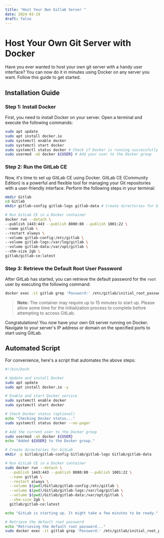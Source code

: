 ```yaml
---
title: "Host Your Own Gitlab Server "
date: 2024-03-19
draft: false
---
```

# Host Your Own Git Server with Docker

Have you ever wanted to host your own git server with a handy user interface? You can now do it in minutes using Docker on any server you want. Follow this guide to get started.

## Installation Guide

### Step 1: Install Docker

First, you need to install Docker on your server. Open a terminal and execute the following commands:

```bash
sudo apt update
sudo apt install docker.io
sudo systemctl enable docker
sudo systemctl start docker
sudo systemctl status docker # Check if Docker is running successfully
sudo usermod -aG docker ${USER} # Add your user to the Docker group
```

### Step 2: Run the GitLab CE

Now, it's time to set up GitLab CE using Docker. GitLab CE (Community Edition) is a powerful and flexible tool for managing your Git repositories with a user-friendly interface. Perform the following steps in your terminal:

```bash
mkdir Gitlab
cd Gitlab
mkdir gitlab-config gitlab-logs gitlab-data # Create directories for GitLab configuration, logs, and data

# Run GitLab CE in a Docker container
docker run --detach \
--publish 1443:443 --publish 8080:80 --publish 1001:22 \
--name gitlab \
--restart always \
--volume gitlab-config:/etc/gitlab \
--volume gitlab-logs:/var/log/gitlab \
--volume gitlab-data:/var/opt/gitlab \
--shm-size 2gb \
gitlab/gitlab-ce:latest
```

### Step 3: Retrieve the Default Root User Password

After GitLab has started, you can retrieve the default password for the `root` user by executing the following command:

```bash
docker exec -it gitlab grep 'Password:' /etc/gitlab/initial_root_password
```
> **Note:** The container may require up to 15 minutes to start up. Please allow some time for the initialization process to complete before attempting to access GitLab.

Congratulations! You now have your own Git server running on Docker. Navigate to your server's IP address or domain on the specified ports to start using GitLab.

## Automated Script

For convenience, here's a script that automates the above steps:

```bash
#!/bin/bash

# Update and install Docker
sudo apt update
sudo apt install docker.io -y

# Enable and start Docker service
sudo systemctl enable docker
sudo systemctl start docker

# Check Docker status (optional)
echo "Checking Docker status..."
sudo systemctl status docker --no-pager

# Add the current user to the Docker group
sudo usermod -aG docker ${USER}
echo "Added ${USER} to the Docker group."

# Create directories for GitLab
mkdir -p Gitlab/gitlab-config Gitlab/gitlab-logs Gitlab/gitlab-data

# Run GitLab CE in a Docker container
sudo docker run --detach \
  --publish 1443:443 --publish 8080:80 --publish 1001:22 \
  --name gitlab \
  --restart always \
  --volume $(pwd)/Gitlab/gitlab-config:/etc/gitlab \
  --volume $(pwd)/Gitlab/gitlab-logs:/var/log/gitlab \
  --volume $(pwd)/Gitlab/gitlab-data:/var/opt/gitlab \
  --shm-size 2gb \
  gitlab/gitlab-ce:latest

echo "GitLab is starting up. It might take a few minutes to be ready."

# Retrieve the default root password
echo "Retrieving the default root password..."
sudo docker exec -it gitlab grep 'Password:' /etc/gitlab/initial_root_password
```
